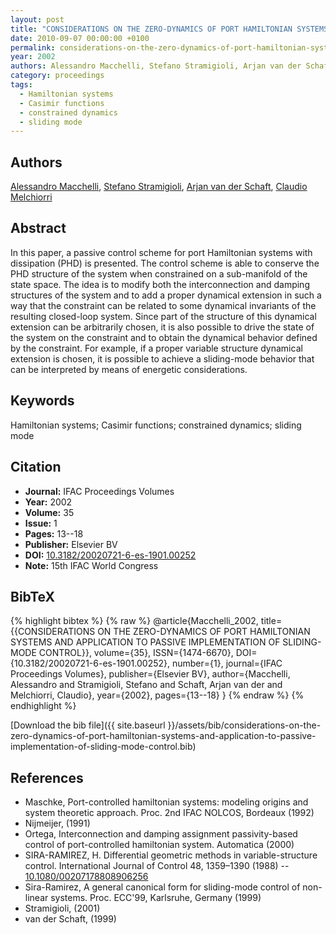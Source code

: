 ```yaml
---
layout: post
title: "CONSIDERATIONS ON THE ZERO-DYNAMICS OF PORT HAMILTONIAN SYSTEMS AND APPLICATION TO PASSIVE IMPLEMENTATION OF SLIDING-MODE CONTROL"
date: 2010-09-07 00:00:00 +0100
permalink: considerations-on-the-zero-dynamics-of-port-hamiltonian-systems-and-application-to-passive-implementation-of-sliding-mode-control
year: 2002
authors: Alessandro Macchelli, Stefano Stramigioli, Arjan van der Schaft, Claudio Melchiorri
category: proceedings
tags:
  - Hamiltonian systems
  - Casimir functions
  - constrained dynamics
  - sliding mode
---
```

 
## Authors
[Alessandro Macchelli](authors/alessandro-macchelli), [Stefano Stramigioli](authors/stefano-stramigioli), [Arjan van der Schaft](authors/arjan-van-der-schaft), [Claudio Melchiorri](authors/claudio-melchiorri)
 
## Abstract
In this paper, a passive control scheme for port Hamiltonian systems with dissipation (PHD) is presented. The control scheme is able to conserve the PHD structure of the system when constrained on a sub-manifold of the state space. The idea is to modify both the interconnection and damping structures of the system and to add a proper dynamical extension in such a way that the constraint can be related to some dynamical invariants of the resulting closed-loop system. Since part of the structure of this dynamical extension can be arbitrarily chosen, it is also possible to drive the state of the system on the constraint and to obtain the dynamical behavior defined by the constraint. For example, if a proper variable structure dynamical extension is chosen, it is possible to achieve a sliding-mode behavior that can be interpreted by means of energetic considerations.
 
## Keywords
Hamiltonian systems; Casimir functions; constrained dynamics; sliding mode
 
## Citation
- **Journal:** IFAC Proceedings Volumes
- **Year:** 2002
- **Volume:** 35
- **Issue:** 1
- **Pages:** 13--18
- **Publisher:** Elsevier BV
- **DOI:** [10.3182/20020721-6-es-1901.00252](https://doi.org/10.3182/20020721-6-es-1901.00252)
- **Note:** 15th IFAC World Congress
 
## BibTeX
{% highlight bibtex %}
{% raw %}
@article{Macchelli_2002,
  title={{CONSIDERATIONS ON THE ZERO-DYNAMICS OF PORT HAMILTONIAN SYSTEMS AND APPLICATION TO PASSIVE IMPLEMENTATION OF SLIDING-MODE CONTROL}},
  volume={35},
  ISSN={1474-6670},
  DOI={10.3182/20020721-6-es-1901.00252},
  number={1},
  journal={IFAC Proceedings Volumes},
  publisher={Elsevier BV},
  author={Macchelli, Alessandro and Stramigioli, Stefano and Schaft, Arjan van der and Melchiorri, Claudio},
  year={2002},
  pages={13--18}
}
{% endraw %}
{% endhighlight %}
 
[Download the bib file]({{ site.baseurl }}/assets/bib/considerations-on-the-zero-dynamics-of-port-hamiltonian-systems-and-application-to-passive-implementation-of-sliding-mode-control.bib)
 
## References
- Maschke, Port-controlled hamiltonian systems: modeling origins and system theoretic approach. Proc. 2nd IFAC NOLCOS, Bordeaux (1992)
- Nijmeijer, (1991)
- Ortega, Interconnection and damping assignment passivity-based control of port-controlled hamiltonian system. Automatica (2000)
- SIRA-RAMIREZ, H. Differential geometric methods in variable-structure control. International Journal of Control 48, 1359–1390 (1988) -- [10.1080/00207178808906256](https://doi.org/10.1080/00207178808906256)
- Sira-Ramirez, A general canonical form for sliding-mode control of non-linear systems. Proc. ECC'99, Karlsruhe, Germany (1999)
- Stramigioli, (2001)
- van der Schaft, (1999)

